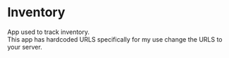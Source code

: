 # Inventory
App used to track inventory.<br>
This app has hardcoded URLS specifically for my use change the URLS to your server.
